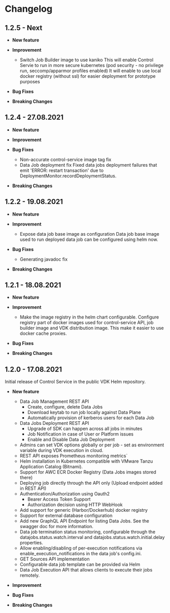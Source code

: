 Changelog
=========


1.2.5 - Next
----

* **New feature**

* **Improvement**
  * Switch Job Builder image to use kaniko
    This will enable Control Servie to run in more secure kubernetes (pod security - no privilege run, seccomp/apparmor profiles enabled)
    It will enable to use local docker registry (without ssl) for easier deployment for prototype purposes

* **Bug Fixes**

* **Breaking Changes**


1.2.4 - 27.08.2021
---
* **New feature**

* **Improvement**

* **Bug Fixes**
  * Non-accurate control-service image tag fix
  * Data Job deployment fix
    Fixed data jobs deployment failures that emit 'ERROR: restart transaction' due to DeploymentMonitor.recordDeploymentStatus.

* **Breaking Changes**


1.2.2 - 19.08.2021
----

* **New feature**

* **Improvement**
  * Expose data job base image as configuration
    Data job base image used to run deployed data job can be configured using helm now.

* **Bug Fixes**
  * Generating javadoc fix

* **Breaking Changes**


1.2.1 - 18.08.2021
----

* **New feature**

* **Improvement**
  * Make the image registry in the helm chart configurable.
    Configure registry part of docker images used for control-service API, job builder image and VDK distribution image.
    This make it easier to use docker cache proxies.

* **Bug Fixes**

* **Breaking Changes**


1.2.0 - 17.08.2021
----
Initial release of Control Service in the public VDK Helm repository.

* **New feature**
  - Data Job Management REST API
    - Create, configure, delete Data Jobs
    - Download keytab to run job locally against Data Plane
    - Automatically provision of kerberos users for each Data Job
  - Data Jobs Deployment REST API
    - Upgrade of SDK can happen across all jobs in minutes
    - Job Notification in case of User or Platform issues
    - Enable and Disable Data Job Deployment
  - Admins can set VDK options globally or per job - set as environment variable during VDK execution in cloud.
  - REST API exposes Prometheus monitoring metrics`
  - Helm installation in Kubernetes compatible with VMware Tanzu Application Catalog (Bitnami).
  - Support for AWC ECR Docker Registry (Data Jobs images stored there)
  - Deploying job directly through the API only (Upload endpoint added in REST API)
  - Authentication/Authorization using Oauth2
    - Bearer Access Token Support
    - Authorization decision using HTTP WebHook
  - Add support for generic (Harbor/Dockerhub) docker registry
  - Support for external database configuration
  - Add new GraphQL API Endpoint for listing Data Jobs. See the swagger doc for more information.
  - Data job termination status monitoring, configurable through the datajobs.status.watch.interval and datajobs.status.watch.initial.delay properties.
  - Allow enabling/disabling of per-execution notifications via enable_execution_notifications in the data job's config.ini.
  - GET Sources API implementation
  - Configurable data job template can be provided via Helm
  - Data Job Execution API that allows clients to execute their jobs remotely.

* **Improvement**

* **Bug Fixes**

* **Breaking Changes**
